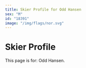 ```yaml
---
title: Skier Profile for Odd Hansen
sex: "M"
id: "18391"
image: "/img/flags/nor.svg" 
---
```


# Skier Profile

This page is for: Odd Hansen.
    